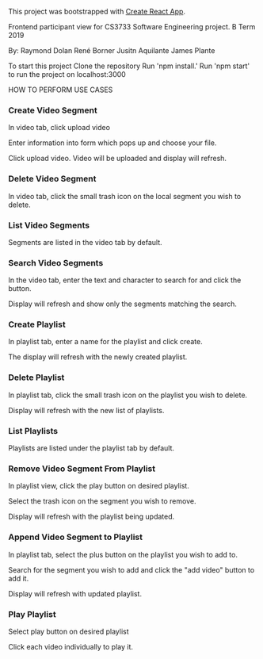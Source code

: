 This project was bootstrapped with [Create React App](https://github.com/facebook/create-react-app).

Frontend participant view for CS3733 Software Engineering project.
B Term 2019

By:
Raymond Dolan
René Borner
Jusitn Aquilante
James Plante

To start this project
Clone the repository
Run 'npm install.'
Run 'npm start' to run the project on localhost:3000

HOW TO PERFORM USE CASES

### Create Video Segment

In video tab, click upload video

Enter information into form which pops up and choose your file.

Click upload video. Video will be uploaded and display will refresh.

### Delete Video Segment

In video tab, click the small trash icon on the local segment you wish to delete.

### List Video Segments

Segments are listed in the video tab by default.

### Search Video Segments

In the video tab, enter the text and character to search for and click the button.

Display will refresh and show only the segments matching the search.

### Create Playlist

In playlist tab, enter a name for the playlist and click create.

The display will refresh with the newly created playlist.

### Delete Playlist

In playlist tab, click the small trash icon on the playlist you wish to delete.

Display will refresh with the new list of playlists.

### List Playlists

Playlists are listed under the playlist tab by default.

### Remove Video Segment From Playlist

In playlist view, click the play button on desired playlist.

Select the trash icon on the segment you wish to remove.

Display will refresh with the playlist being updated.

### Append Video Segment to Playlist

In playlist tab, select the plus button on the playlist you wish to add to.

Search for the segment you wish to add and click the "add video" button to add it.

Display will refresh with updated playlist.

### Play Playlist

Select play button on desired playlist

Click each video individually to play it.
